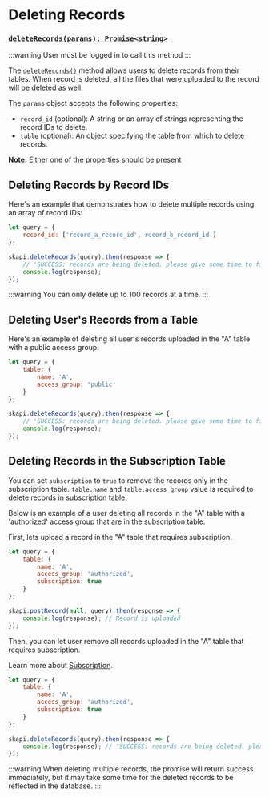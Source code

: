 
# Deleting Records

### [`deleteRecords(params): Promise<string>`](/api-reference/database/README.md#deleterecords)

:::warning
User must be logged in to call this method
:::

The [`deleteRecords()`](/api-reference/database/README.md#deleterecords) method allows users to delete records from their tables.
When record is deleted, all the files that were uploaded to the record will be deleted as well.

The `params` object accepts the following properties:

- `record_id` (optional): A string or an array of strings representing the record IDs to delete.
- `table` (optional): An object specifying the table from which to delete records.

**Note:** Either one of the properties should be present

## Deleting Records by Record IDs

Here's an example that demonstrates how to delete multiple records using an array of record IDs:
```js
let query = {
    record_id: ['record_a_record_id','record_b_record_id']
};

skapi.deleteRecords(query).then(response => {
    // 'SUCCESS: records are being deleted. please give some time to finish the process.'
    console.log(response);
});
```

:::warning
You can only delete up to 100 records at a time.
:::

## Deleting User's Records from a Table
Here's an example of deleting all user's records uploaded in the "A" table with a public access group:

```js
let query = {
    table: {
        name: 'A',
        access_group: 'public'
    }
};

skapi.deleteRecords(query).then(response => {
    // 'SUCCESS: records are being deleted. please give some time to finish the process.'
    console.log(response);
});
```

## Deleting Records in the Subscription Table

You can set `subscription` to `true` to remove the records only in the subscription table.
`table.name` and `table.access_group` value is required to delete records in subscription table.

Below is an example of a user deleting all records in the "A" table with a 'authorized' access group that are in the subscription table.

First, lets upload a record in the "A" table that requires subscription.

```js
let query = {
    table: {
        name: 'A',
        access_group: 'authorized',
        subscription: true
    }
};

skapi.postRecord(null, query).then(response => {
    console.log(response); // Record is uploaded
});
```

Then, you can let user remove all records uploaded in the "A" table that requires subscription.

Learn more about [Subscription](/database/subscription.md).

```js
let query = {
    table: {
        name: 'A',
        access_group: 'authorized',
        subscription: true
    }
};

skapi.deleteRecords(query).then(response => {
    console.log(response); // 'SUCCESS: records are being deleted. please give some time to finish the process.'
});
```

:::warning
When deleting multiple records, the promise will return success immediately, but it may take some time for the deleted records to be reflected in the database.
:::